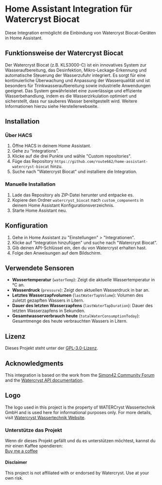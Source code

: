# Home Assistant Integration für Watercryst Biocat

Diese Integration ermöglicht die Einbindung von Watercryst Biocat-Geräten in Home Assistant.

## Funktionsweise der Watercryst Biocat

Der Watercryst Biocat (z.B. KLS3000-C) ist ein innovatives System zur Wasseraufbereitung, das Desinfektion, Mikro-Leckage-Erkennung und automatische Steuerung der Wasserzufuhr integriert. Es sorgt für eine kontinuierliche Überwachung und Anpassung der Wasserqualität und ist besonders für Trinkwasseraufbereitung sowie industrielle Anwendungen geeignet. Das System gewährleistet eine zuverlässige und effiziente Wasserbehandlung, indem es die Wasserzirkulation optimiert und sicherstellt, dass nur sauberes Wasser bereitgestellt wird. Weitere Informationen hierzu siehe Herstellerwebseite.

## Installation

### Über HACS

1. Öffne HACS in deinem Home Assistant.
2. Gehe zu "Integrations".
3. Klicke auf die drei Punkte und wähle "Custom repositories".
4. Füge das Repository `https://github.com/route662/home-assistant-watercryst-biocat` hinzu.
5. Suche nach "Watercryst Biocat" und installiere die Integration.

### Manuelle Installation

1. Lade das Repository als ZIP-Datei herunter und entpacke es.
2. Kopiere den Ordner `watercryst_biocat` nach `custom_components` in deinem Home Assistant Konfigurationsverzeichnis.
3. Starte Home Assistant neu.

## Konfiguration

1. Gehe in Home Assistant zu "Einstellungen" > "Integrationen".
2. Klicke auf "Integration hinzufügen" und suche nach "Watercryst Biocat".
3. Gib deinen API-Schlüssel ein, den du von Watercryst erhalten hast.
4. Folge den Anweisungen auf dem Bildschirm.

## Verwendete Sensoren

- **Wassertemperatur** (`waterTemp`): Zeigt die aktuelle Wassertemperatur in °C an.
- **Wasserdruck** (`pressure`): Zeigt den aktuellen Wasserdruck in bar an.
- **Letztes Wasserzapfvolumen** (`lastWaterTapVolume`): Volumen des zuletzt gezapften Wassers in Litern.
- **Dauer des letzten Wasserzapfens** (`lastWaterTapDuration`): Dauer des letzten Wasserzapfens in Sekunden.
- **Gesamtwasserverbrauch heute** (`totalWaterConsumptionToday`): Gesamtmenge des heute verbrauchten Wassers in Litern.

## Lizenz

Dieses Projekt steht unter der [GPL-3.0-Lizenz](LICENSE).

## Acknowledgments
This integration is based on the work from the [Simon42 Community Forum](https://community.simon42.com/t/curl-in-rest-sensor-wandeln/24438) and the [Watercryst API documentation](https://appapi.watercryst.com/).

## Logo
The logo used in this project is the property of WATERCryst Wassertechnik GmbH and is used here for informational purposes only. For more details, visit [Watercryst Wassertechnik Website](https://watercryst.com).

### Unterstütze das Projekt

Wenn dir dieses Projekt gefällt und du es unterstützen möchtest, kannst du mir einen Kaffee spendieren:  
[Buy me a coffee](https://buymeacoffee.com/route662)



#### Disclaimer
This project is not affiliated with or endorsed by Watercryst. Use at your own risk.


